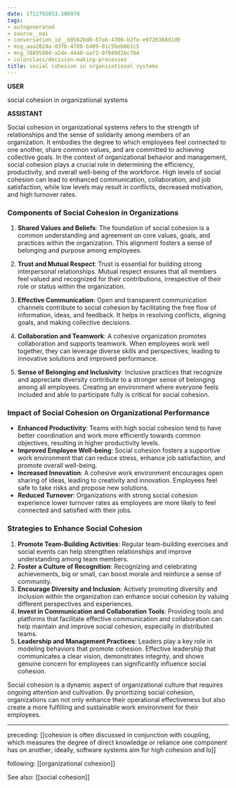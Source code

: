 ```yaml
---
date: 1712792853.106978
tags:
- autogenerated
- source__oai
- conversation_id__b0562bd8-87ab-4306-b2fe-e9726368d1d9
- msg_aaa2024a-83fb-4780-b409-01c5beb661c5
- msg_78895904-a24e-4440-aaf2-97049d2bcf64
- colorclass/decision-making-processes
title: social cohesion in organizational systems
---
```


**USER**

social cohesion in organizational systems


**ASSISTANT**

Social cohesion in organizational systems refers to the strength of relationships and the sense of solidarity among members of an organization. It embodies the degree to which employees feel connected to one another, share common values, and are committed to achieving collective goals. In the context of organizational behavior and management, social cohesion plays a crucial role in determining the efficiency, productivity, and overall well-being of the workforce. High levels of social cohesion can lead to enhanced communication, collaboration, and job satisfaction, while low levels may result in conflicts, decreased motivation, and high turnover rates.

### Components of Social Cohesion in Organizations

1. **Shared Values and Beliefs**: The foundation of social cohesion is a common understanding and agreement on core values, goals, and practices within the organization. This alignment fosters a sense of belonging and purpose among employees.

2. **Trust and Mutual Respect**: Trust is essential for building strong interpersonal relationships. Mutual respect ensures that all members feel valued and recognized for their contributions, irrespective of their role or status within the organization.

3. **Effective Communication**: Open and transparent communication channels contribute to social cohesion by facilitating the free flow of information, ideas, and feedback. It helps in resolving conflicts, aligning goals, and making collective decisions.

4. **Collaboration and Teamwork**: A cohesive organization promotes collaboration and supports teamwork. When employees work well together, they can leverage diverse skills and perspectives, leading to innovative solutions and improved performance.

5. **Sense of Belonging and Inclusivity**: Inclusive practices that recognize and appreciate diversity contribute to a stronger sense of belonging among all employees. Creating an environment where everyone feels included and able to participate fully is critical for social cohesion.

### Impact of Social Cohesion on Organizational Performance

- **Enhanced Productivity**: Teams with high social cohesion tend to have better coordination and work more efficiently towards common objectives, resulting in higher productivity levels.
- **Improved Employee Well-being**: Social cohesion fosters a supportive work environment that can reduce stress, enhance job satisfaction, and promote overall well-being.
- **Increased Innovation**: A cohesive work environment encourages open sharing of ideas, leading to creativity and innovation. Employees feel safe to take risks and propose new solutions.
- **Reduced Turnover**: Organizations with strong social cohesion experience lower turnover rates as employees are more likely to feel connected and satisfied with their jobs.

### Strategies to Enhance Social Cohesion

1. **Promote Team-Building Activities**: Regular team-building exercises and social events can help strengthen relationships and improve understanding among team members.
2. **Foster a Culture of Recognition**: Recognizing and celebrating achievements, big or small, can boost morale and reinforce a sense of community.
3. **Encourage Diversity and Inclusion**: Actively promoting diversity and inclusion within the organization can enhance social cohesion by valuing different perspectives and experiences.
4. **Invest in Communication and Collaboration Tools**: Providing tools and platforms that facilitate effective communication and collaboration can help maintain and improve social cohesion, especially in distributed teams.
5. **Leadership and Management Practices**: Leaders play a key role in modeling behaviors that promote cohesion. Effective leadership that communicates a clear vision, demonstrates integrity, and shows genuine concern for employees can significantly influence social cohesion.

Social cohesion is a dynamic aspect of organizational culture that requires ongoing attention and cultivation. By prioritizing social cohesion, organizations can not only enhance their operational effectiveness but also create a more fulfilling and sustainable work environment for their employees.


---

preceding: [[cohesion is often discussed in conjunction with coupling, which measures the degree of direct knowledge or reliance one component has on another; ideally, software systems aim for high cohesion and lo]]  


following: [[organizational cohesion]]

See also: [[social cohesion]]